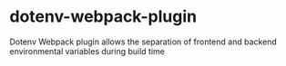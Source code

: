 # dotenv-webpack-plugin
Dotenv Webpack plugin allows the separation of frontend and backend environmental variables during build time
